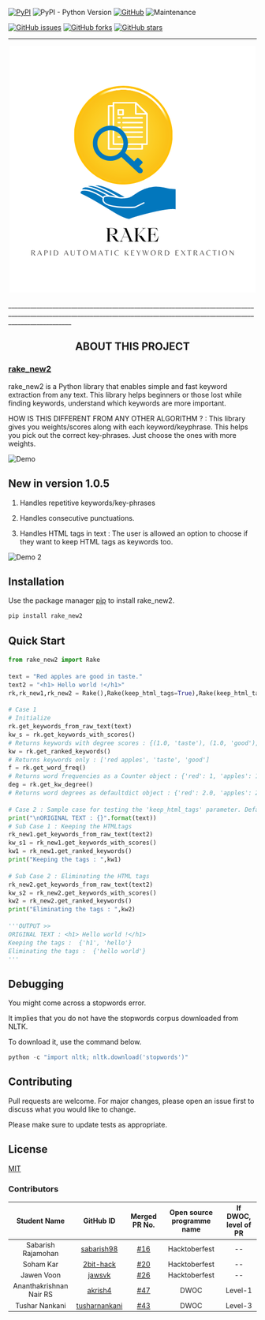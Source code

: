 [![PyPI](https://img.shields.io/pypi/v/rake_new2)](https://pypi.org/project/rake-new2/)
![PyPI - Python Version](https://img.shields.io/pypi/pyversions/rake_new2)
[![GitHub](https://img.shields.io/github/license/BALaka-18/rake_new2)](https://github.com/BALaka-18/rake_new2/blob/master/LICENSE.txt)
![Maintenance](https://img.shields.io/maintenance/yes/2021)

[![GitHub issues](https://img.shields.io/github/issues/BALaka-18/rake_new2)](https://github.com/BALaka-18/rake_new2/issues)
[![GitHub forks](https://img.shields.io/github/forks/BALaka-18/rake_new2?style=social)](https://github.com/BALaka-18/rake_new2/network/members)
[![GitHub stars](https://img.shields.io/github/stars/BALaka-18/rake_new2?style=social)](https://github.com/BALaka-18/rake_new2/stargazers)

---

<p align="center"><img src="asset/rake.png"></p>________________________________________________________________________________________________________________________________________________________________________________

<h2 align="center">
   <strong>ABOUT THIS PROJECT</strong>
</h2>

<h3 align="left">
       <strong><a href = "https://pypi.org/project/rake-new2/">rake_new2</a></strong>
</h3>

rake_new2 is a Python library that enables simple and fast keyword extraction
from any text. This library helps beginners or those lost while finding
keywords, understand which keywords are more important.

HOW IS THIS DIFFERENT FROM ANY OTHER ALGORITHM ? : This library gives you
weights/scores along with each keyword/keyphrase. This helps you pick out the
correct key-phrases. Just choose the ones with more weights.

![Demo](https://user-images.githubusercontent.com/49288068/88929310-97fc2400-d297-11ea-811a-79d986cdfee4.png)

## New in version 1.0.5

1. Handles repetitive keywords/key-phrases

2. Handles consecutive punctuations.

3. Handles HTML tags in text : The user is allowed an option to choose if they
   want to keep HTML tags as keywords too.

![Demo 2](https://user-images.githubusercontent.com/49288068/89038453-00add400-d35e-11ea-8da5-62c53e1e3990.png)

## Installation

Use the package manager [pip](https://pip.pypa.io/en/stable/) to install
rake_new2.

```bash
pip install rake_new2
```

## Quick Start

```python
from rake_new2 import Rake

text = "Red apples are good in taste."
text2 = "<h1> Hello world !</h1>"
rk,rk_new1,rk_new2 = Rake(),Rake(keep_html_tags=True),Rake(keep_html_tags=False)

# Case 1
# Initialize
rk.get_keywords_from_raw_text(text)
kw_s = rk.get_keywords_with_scores()
# Returns keywords with degree scores : {(1.0, 'taste'), (1.0, 'good'), (4.0, 'red apples')}
kw = rk.get_ranked_keywords()
# Returns keywords only : ['red apples', 'taste', 'good']
f = rk.get_word_freq()
# Returns word frequencies as a Counter object : {'red': 1, 'apples': 1, 'good': 1, 'taste': 1}
deg = rk.get_kw_degree()
# Returns word degrees as defaultdict object : {'red': 2.0, 'apples': 2.0, 'good': 1.0, 'taste': 1.0}

# Case 2 : Sample case for testing the 'keep_html_tags' parameter. Default = False
print("\nORIGINAL TEXT : {}".format(text))
# Sub Case 1 : Keeping the HTMLtags
rk_new1.get_keywords_from_raw_text(text2)
kw_s1 = rk_new1.get_keywords_with_scores()
kw1 = rk_new1.get_ranked_keywords()
print("Keeping the tags : ",kw1)

# Sub Case 2 : Eliminating the HTML tags
rk_new2.get_keywords_from_raw_text(text2)
kw_s2 = rk_new2.get_keywords_with_scores()
kw2 = rk_new2.get_ranked_keywords()
print("Eliminating the tags : ",kw2)

'''OUTPUT >>
ORIGINAL TEXT : <h1> Hello world !</h1>
Keeping the tags :  {'h1', 'hello'}
Eliminating the tags :  {'hello world'}
'''
```

## Debugging

You might come across a stopwords error.

It implies that you do not have the stopwords corpus downloaded from NLTK.

To download it, use the command below.

```python
python -c "import nltk; nltk.download('stopwords')"
```

## Contributing

Pull requests are welcome. For major changes, please open an issue first to
discuss what you would like to change.

Please make sure to update tests as appropriate.

## License

[MIT](https://choosealicense.com/licenses/mit/)

### Contributors

|      Student Name       |                     GitHub ID                     |                     Merged PR No.                     | Open source programme name | If DWOC, level of PR |
| :---------------------: | :-----------------------------------------------: | :---------------------------------------------------: | :------------------------: | :------------------: |
|   Sabarish Rajamohan    |    [sabarish98](https://github.com/sabarish98)    | [#16](https://github.com/BALaka-18/rake_new2/pull/16) |       Hacktoberfest        |          --          |
|        Soham Kar        |     [2bit-hack](https://github.com/2bit-hack)     | [#20](https://github.com/BALaka-18/rake_new2/pull/20) |       Hacktoberfest        |          --          |
|       Jawen Voon        |        [jawsvk](https://github.com/jawsvk)        | [#26](https://github.com/BALaka-18/rake_new2/pull/26) |       Hacktoberfest        |          --          |
| Ananthakrishnan Nair RS |       [akrish4](https://github.com/akrish4)       | [#47](https://github.com/BALaka-18/rake_new2/pull/47) |            DWOC            |       Level-1        |
|     Tushar Nankani      | [tusharnankani](https://github.com/tusharnankani) | [#43](https://github.com/BALaka-18/rake_new2/pull/43) |            DWOC            |       Level-3        |
